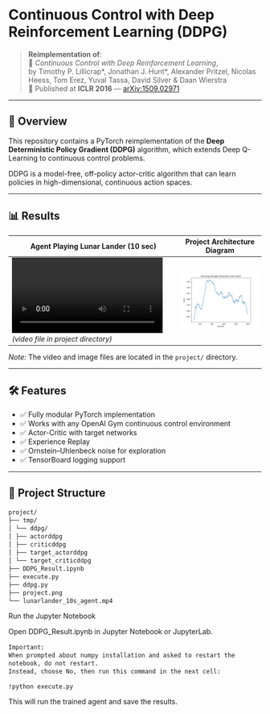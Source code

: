 # Continuous Control with Deep Reinforcement Learning (DDPG)

> **Reimplementation of**:  
> 📄 *Continuous Control with Deep Reinforcement Learning*,  
> by Timothy P. Lillicrap\*, Jonathan J. Hunt\*, Alexander Pritzel, Nicolas Heess, Tom Erez, Yuval Tassa, David Silver & Daan Wierstra  
> 📍 Published at **ICLR 2016** — [arXiv:1509.02971](https://arxiv.org/abs/1509.02971)

---

## 📌 Overview

This repository contains a PyTorch reimplementation of the **Deep Deterministic Policy Gradient (DDPG)** algorithm, which extends Deep Q-Learning to continuous control problems.

DDPG is a model-free, off-policy actor-critic algorithm that can learn policies in high-dimensional, continuous action spaces.

---

## 📊 Results

| Agent Playing Lunar Lander (10 sec)                | Project Architecture Diagram       |
| --------------------------------------------------| --------------------------------- |
| ![Agent Video](project/lunarlander_10s_agent.mp4) *(video file in project directory)* | ![Project Architecture](project/project.png) |

*Note:* The video and image files are located in the `project/` directory.


---
## 🛠️ Features

- ✅ Fully modular PyTorch implementation  
- ✅ Works with any OpenAI Gym continuous control environment  
- ✅ Actor-Critic with target networks  
- ✅ Experience Replay  
- ✅ Ornstein–Uhlenbeck noise for exploration  
- ✅ TensorBoard logging support
---


## 📂 Project Structure
```
project/
├── tmp/
│ └── ddpg/
│ ├── actorddpg
│ ├── criticddpg
│ ├── target_actorddpg
│ └── target_criticddpg
├── DDPG_Result.ipynb
├── execute.py
├── ddpg.py
├── project.png
└── lunarlander_10s_agent.mp4
```

Run the Jupyter Notebook

Open DDPG_Result.ipynb in Jupyter Notebook or JupyterLab.

    Important:
    When prompted about numpy installation and asked to restart the notebook, do not restart.
    Instead, choose No, then run this command in the next cell:
```
!python execute.py
```

This will run the trained agent and save the results.
